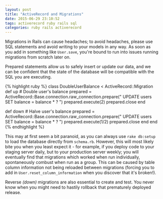 ```yaml
---
layout: post
title: "ActiveRecord and Migrations"
date: 2015-06-29 23:10:52
tags: activerecord ruby rails sql
categories: ruby rails activerecord
---
```

Migrations in Rails can cause headaches; to avoid headaches, please use SQL
statements and avoid writing to your models in any way. As soon as you add in
something like `User.save`, you're bound to run into issues running migrations
from scratch later on.

Prepared statements allow us to safely insert or update our data, and we can be
confident that the state of the database will be compatible with the SQL you are
executing.

{% highlight ruby %}
class DoubleUserBalance < ActiveRecord::Migration
  def up
    # Double user's balance
    prepared = ActiveRecord::Base.connection.raw_connection.prepare("
      UPDATE users
      SET balance = balance * ?
    ")
    prepared.execute(2)
    prepared.close
  end

  def down
    # Halve user's balance
    prepared = ActiveRecord::Base.connection.raw_connection.prepare("
      UPDATE users
      SET balance = balance * ?
    ")
    prepared.execute(1/2)
    prepared.close
  end
end
{% endhighlight %}

This may at first seem a bit paranoid, as you can always use `rake db:setup` to
load the database directly from `schema.rb`. However, this will most likely bite
you when you least expect it - for example, if you deploy code to your staging
server daily, but to your production server weekly; you will eventually find that
migrations which worked when run individually, spontaneously combust when run as
a group. This can be caused by table column information not being reloaded
between migrations (forcing you to add in `User.reset_column_information` when
you discover that it's broken!).

Reverse *(down)* migrations are also essential to create and test. You never
know when you might need to hastily rollback that prematurely deployed release.
